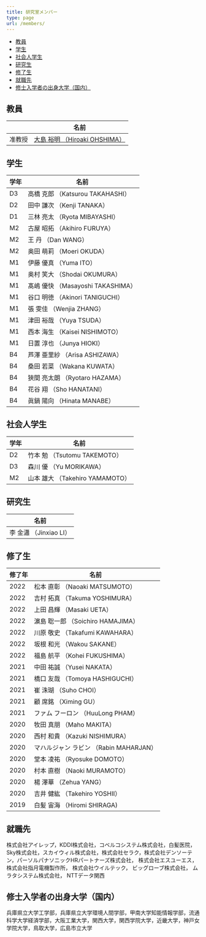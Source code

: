 ```yaml
---
title: 研究室メンバー
type: page
url: /members/
---
```


+ [教員](#教員)
+ [学生](#学生)
+ [社会人学生](#社会人学生)
+ [研究生](#研究生)
+ [修了生](#修了生)
+ [就職先](#就職先)
+ [修士入学者の出身大学（国内）](#修士入学者の出身大学国内)

## 教員

|        | 名前                          |
| ------ | ----------------------------- |
| 准教授 | [大島 裕明 （Hiroaki OHSHIMA）](/faculty/) |

## 学生

| 学年 | 名前                               |
| ---- | ---------------------------------- |
| D3   | 高橋 克郎 （Katsurou TAKAHASHI）   |
| D2   | 田中 謙次 （Kenji TANAKA）         |
| D1   | 三林 亮太 （Ryota MIBAYASHI）     |
| M2   | 古屋 昭拓 （Akihiro FURUYA）         |
| M2   | 王 丹 （Dan WANG）         |
| M2   | 奥田 萌莉 （Moeri OKUDA）         |
| M1   | 伊藤 優真 （Yuma ITO）           |
| M1   | 奥村 笑大 （Shodai OKUMURA）      |
| M1   | 髙嶋 優快 （Masayoshi TAKASHIMA） |
| M1   | 谷口 明徳 （Akinori TANIGUCHI）   |
| M1   | 張 雯佳 （Wenjia ZHANG）          |
| M1   | 津田 裕哉 （Yuya TSUDA）          |
| M1   | 西本 海生 （Kaisei NISHIMOTO）    |
| M1   | 日置 淳也 （Junya HIOKI）         |
| B4   | 芦澤 亜里紗 （Arisa ASHIZAWA）    |
| B4   | 桑田 若菜 （Wakana KUWATA）       |
| B4   | 狹間 亮太朗 （Ryotaro HAZAMA）    |
| B4   | 花谷 翔 （Sho HANATANI）          |
| B4   | 眞鍋 陽向 （Hinata MANABE）       |

## 社会人学生

| 学年 | 名前                            |
| ---- | ------------------------------- |
| D2   | 竹本 勉 （Tsutomu TAKEMOTO）    |
| D3   | 森川 優 （Yu MORIKAWA）         |
| M2   | 山本 雄大 （Takehiro YAMAMOTO） |

## 研究生

| 名前                            |
| ------------------------------- |
| 李 金瀟 （Jinxiao LI）          |

## 修了生

| 修了年 | 名前                                   |
| ------ | -------------------------------------- |
| 2022   | 松本 直彰 （Naoaki MATSUMOTO）     |
| 2022   | 吉村 拓真 （Takuma YOSHIMURA）     |
| 2022   | 上田 昌輝 （Masaki UETA）          |
| 2022   | 濵島 聡一郎 （Soichiro HAMAJIMA）  |
| 2022   | 川原 敬史 （Takafumi KAWAHARA）    |
| 2022   | 坂根 和光 （Wakou SAKANE）         |
| 2022   | 福島 航平 （Kohei FUKUSHIMA）      |
| 2021   | 中田 祐誠 （Yusei NAKATA）         |
| 2021   | 橋口 友哉 （Tomoya HASHIGUCHI）    |
| 2021   | 崔 洙瑚 （Suho CHOI）              |
| 2021   | 顧 席銘 （Ximing GU）              |
| 2021   | ファム フーロン （HuuLong PHAM）   |
| 2020   | 牧田 真朋 （Maho MAKITA）              |
| 2020   | 西村 和貴 （Kazuki NISHIMURA）         |
| 2020   | マハルジャン ラビン （Rabin MAHARJAN） |
| 2020   | 堂本 凌祐 （Ryosuke DOMOTO）           |
| 2020   | 村本 直樹 （Naoki MURAMOTO）           |
| 2020   | 楊 澤華 （Zehua YANG）                 |
| 2020   | 吉井 健紘 （Takehiro YOSHII）          |
| 2019   | 白髪 宙海 （Hiromi SHIRAGA)            |

## 就職先
株式会社アイレップ，KDDI株式会社，コベルコシステム株式会社，白髪医院，Sky株式会社，スカイウィル株式会社，株式会社セラク，株式会社デンソーテン，パーソルパナソニックHRパートナーズ株式会社，
株式会社エスユーエス，
株式会社指月電機製作所，
株式会社ウイルテック，
ビッグローブ株式会社，
ムラタシステム株式会社，
NTTデータ関西

## 修士入学者の出身大学（国内）
兵庫県立大学工学部，兵庫県立大学環境人間学部，甲南大学知能情報学部，流通科学大学経済学部，大阪工業大学，関西大学，関西学院大学，近畿大学，神戸女学院大学，鳥取大学，広島市立大学